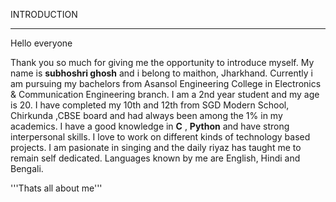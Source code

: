 INTRODUCTION

---

Hello everyone 

Thank you so much for giving me the opportunity to introduce myself.
My name is **subhoshri ghosh** and i belong to maithon, Jharkhand.
Currently i am pursuing my bachelors from Asansol Engineering College in Electronics & Communication Engineering branch.
I am a 2nd year student and my age is 20.
I have completed my 10th and 12th from SGD Modern School, Chirkunda ,CBSE board and had always been among the 1% in my academics.
I have a good knowledge in **C** , **Python** and have strong interpersonal skills. I love to work on different kinds of technology based projects.
I am pasionate in singing and the daily riyaz has taught me to remain self dedicated.
Languages known by me are English, Hindi and Bengali.

'''Thats all about me'''
